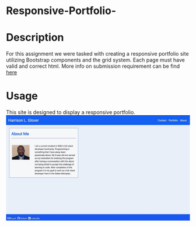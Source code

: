 # Responsive-Portfolio-
# Description 

For this assignment we were tasked with creating a responsive portfolio site utilizing Bootstrap components and the grid system.  Each page must have valid and correct html.  More info on submission requirement can be find [here](https://github.com/Glove1911/Responsive-Portfolio-/blob/main/README%20copy.md)
# Usage

This site is designed to display a responsive portfolio.
<img src="https://github.com/Glove1911/Responsive-Portfolio-/blob/main/images/2BAD70DD-C8CA-420B-8B51-922B83058162_1_105_c.jpeg" width="700">
